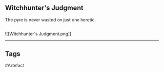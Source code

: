 ## Witchhunter's Judgment
The pyre is never wasted on just one heretic.
## 
![[Witchhunter's Judgment.png]]

---
## Tags
#Artefact